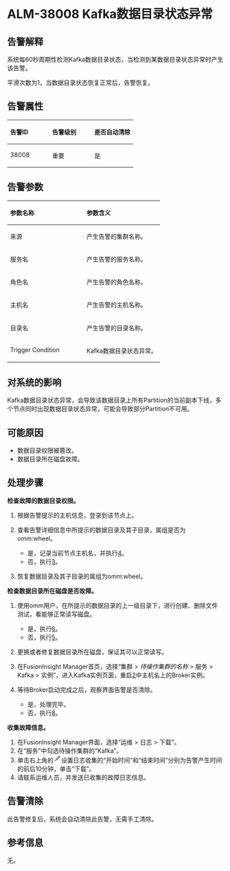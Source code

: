 # ALM-38008 Kafka数据目录状态异常<a name="ALM-38008"></a>

## 告警解释<a name="section48693389"></a>

系统每60秒周期性检测Kafka数据目录状态，当检测到某数据目录状态异常时产生该告警。

平滑次数为1，当数据目录状态恢复正常后，告警恢复。

## 告警属性<a name="section35587318"></a>

<a name="table3700505"></a>
<table><thead align="left"><tr id="row41936390"><th class="cellrowborder" valign="top" width="33.33333333333333%" id="mcps1.1.4.1.1"><p id="p41404449"><a name="p41404449"></a><a name="p41404449"></a>告警ID</p>
</th>
<th class="cellrowborder" valign="top" width="33.33333333333333%" id="mcps1.1.4.1.2"><p id="p65426085"><a name="p65426085"></a><a name="p65426085"></a>告警级别</p>
</th>
<th class="cellrowborder" valign="top" width="33.33333333333333%" id="mcps1.1.4.1.3"><p id="p65021496"><a name="p65021496"></a><a name="p65021496"></a>是否自动清除</p>
</th>
</tr>
</thead>
<tbody><tr id="row32249861"><td class="cellrowborder" valign="top" width="33.33333333333333%" headers="mcps1.1.4.1.1 "><p id="p62101938"><a name="p62101938"></a><a name="p62101938"></a>38008</p>
</td>
<td class="cellrowborder" valign="top" width="33.33333333333333%" headers="mcps1.1.4.1.2 "><p id="p64201063"><a name="p64201063"></a><a name="p64201063"></a>重要</p>
</td>
<td class="cellrowborder" valign="top" width="33.33333333333333%" headers="mcps1.1.4.1.3 "><p id="p32903629"><a name="p32903629"></a><a name="p32903629"></a>是</p>
</td>
</tr>
</tbody>
</table>

## 告警参数<a name="section51850411"></a>

<a name="table47948299"></a>
<table><thead align="left"><tr id="row43302596"><th class="cellrowborder" valign="top" width="50%" id="mcps1.1.3.1.1"><p id="p17849403"><a name="p17849403"></a><a name="p17849403"></a>参数名称</p>
</th>
<th class="cellrowborder" valign="top" width="50%" id="mcps1.1.3.1.2"><p id="p36515567"><a name="p36515567"></a><a name="p36515567"></a>参数含义</p>
</th>
</tr>
</thead>
<tbody><tr id="row49144277712"><td class="cellrowborder" valign="top" width="50%" headers="mcps1.1.3.1.1 "><p id="p17935380415"><a name="p17935380415"></a><a name="p17935380415"></a>来源</p>
</td>
<td class="cellrowborder" valign="top" width="50%" headers="mcps1.1.3.1.2 "><p id="p187931338134115"><a name="p187931338134115"></a><a name="p187931338134115"></a>产生告警的集群名称。</p>
</td>
</tr>
<tr id="row4970951"><td class="cellrowborder" valign="top" width="50%" headers="mcps1.1.3.1.1 "><p id="p41293795"><a name="p41293795"></a><a name="p41293795"></a>服务名</p>
</td>
<td class="cellrowborder" valign="top" width="50%" headers="mcps1.1.3.1.2 "><p id="p66614789"><a name="p66614789"></a><a name="p66614789"></a>产生告警的服务名称。</p>
</td>
</tr>
<tr id="row62662193"><td class="cellrowborder" valign="top" width="50%" headers="mcps1.1.3.1.1 "><p id="p23892775"><a name="p23892775"></a><a name="p23892775"></a>角色名</p>
</td>
<td class="cellrowborder" valign="top" width="50%" headers="mcps1.1.3.1.2 "><p id="p17748959"><a name="p17748959"></a><a name="p17748959"></a>产生告警的角色名称。</p>
</td>
</tr>
<tr id="row1888153214599"><td class="cellrowborder" valign="top" width="50%" headers="mcps1.1.3.1.1 "><p id="p17888173211593"><a name="p17888173211593"></a><a name="p17888173211593"></a>主机名</p>
</td>
<td class="cellrowborder" valign="top" width="50%" headers="mcps1.1.3.1.2 "><p id="p15888632165911"><a name="p15888632165911"></a><a name="p15888632165911"></a>产生告警的主机名称。</p>
</td>
</tr>
<tr id="row168810355599"><td class="cellrowborder" valign="top" width="50%" headers="mcps1.1.3.1.1 "><p id="p198811235105916"><a name="p198811235105916"></a><a name="p198811235105916"></a>目录名</p>
</td>
<td class="cellrowborder" valign="top" width="50%" headers="mcps1.1.3.1.2 "><p id="p1488173575915"><a name="p1488173575915"></a><a name="p1488173575915"></a>产生告警的目录名称。</p>
</td>
</tr>
<tr id="row25522907"><td class="cellrowborder" valign="top" width="50%" headers="mcps1.1.3.1.1 "><p id="p54089623"><a name="p54089623"></a><a name="p54089623"></a>Trigger Condition</p>
</td>
<td class="cellrowborder" valign="top" width="50%" headers="mcps1.1.3.1.2 "><p id="p19183310"><a name="p19183310"></a><a name="p19183310"></a>Kafka数据目录状态异常。</p>
</td>
</tr>
</tbody>
</table>

## 对系统的影响<a name="section64000515"></a>

Kafka数据目录状态异常，会导致该数据目录上所有Partition的当前副本下线，多个节点同时出现数据目录状态异常，可能会导致部分Partition不可用。

## 可能原因<a name="section39133729"></a>

-   数据目录权限被篡改。
-   数据目录所在磁盘故障。

## 处理步骤<a name="section1197252215489"></a>

**检查故障的数据目录权限。**

1.  根据告警提示的主机信息，登录到该节点上。
2.  <a name="li33827117154518"></a>查看告警详细信息中所提示的数据目录及其子目录，属组是否为omm:wheel。
    -   是，记录当前节点主机名，并执行[4](#li1741244515411)。
    -   否，执行[3](#li143537363315)。

3.  <a name="li143537363315"></a>恢复数据目录及其子目录的属组为omm:wheel。

**检查数据目录所在磁盘是否故障。**

1.  <a name="li1741244515411"></a>使用omm用户，在所提示的数据目录的上一级目录下，进行创建、删除文件测试，看能够正常读写磁盘。
    -   是，执行[6](#li1941234515411)。
    -   否，执行[5](#li9412845846)。

2.  <a name="li9412845846"></a>更换或者修复数据目录所在磁盘，保证其可以正常读写。
3.  <a name="li1941234515411"></a>在FusionInsight Manager首页，选择“集群 \>  _待操作集群的名称_  \> 服务 \> Kafka \> 实例”，进入Kafka实例页面，重启[2](#li33827117154518)中主机名上的Broker实例。
4.  等待Broker启动完成之后，观察界面告警是否清除。
    -   是，处理完毕。
    -   否，执行[8](#li24672963154518)。


**收集故障信息。**

1.  <a name="li24672963154518"></a>在FusionInsight Manager界面，选择“运维 \> 日志 \> 下载”。
2.  在“服务”中勾选待操作集群的“Kafka”。
3.  单击右上角的![](figures/zh-cn_image_0263895574.png)设置日志收集的“开始时间”和“结束时间”分别为告警产生时间的前后10分钟，单击“下载”。
4.  请联系运维人员，并发送已收集的故障日志信息。

## 告警清除<a name="section169311343318"></a>

此告警修复后，系统会自动清除此告警，无需手工清除。

## 参考信息<a name="section15715480"></a>

无。

